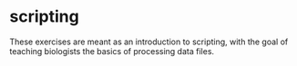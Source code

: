 # scripting

These exercises are meant as an introduction to scripting, with the goal of teaching biologists the basics of 
processing data files.
